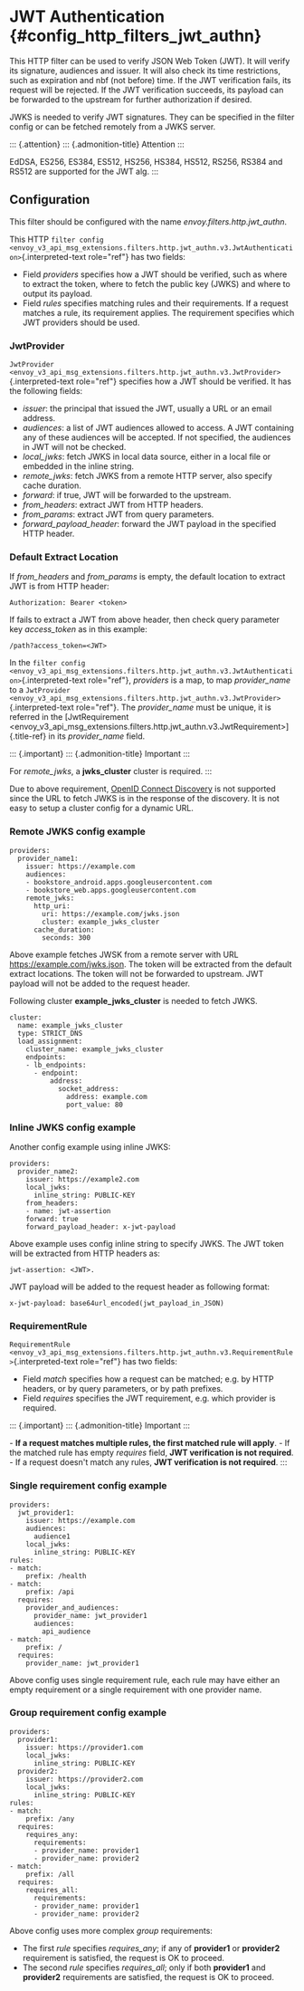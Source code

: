 JWT Authentication {#config_http_filters_jwt_authn}
==================

This HTTP filter can be used to verify JSON Web Token (JWT). It will
verify its signature, audiences and issuer. It will also check its time
restrictions, such as expiration and nbf (not before) time. If the JWT
verification fails, its request will be rejected. If the JWT
verification succeeds, its payload can be forwarded to the upstream for
further authorization if desired.

JWKS is needed to verify JWT signatures. They can be specified in the
filter config or can be fetched remotely from a JWKS server.

::: {.attention}
::: {.admonition-title}
Attention
:::

EdDSA, ES256, ES384, ES512, HS256, HS384, HS512, RS256, RS384 and RS512
are supported for the JWT alg.
:::

Configuration
-------------

This filter should be configured with the name
*envoy.filters.http.jwt\_authn*.

This HTTP
`filter config <envoy_v3_api_msg_extensions.filters.http.jwt_authn.v3.JwtAuthentication>`{.interpreted-text
role="ref"} has two fields:

-   Field *providers* specifies how a JWT should be verified, such as
    where to extract the token, where to fetch the public key (JWKS) and
    where to output its payload.
-   Field *rules* specifies matching rules and their requirements. If a
    request matches a rule, its requirement applies. The requirement
    specifies which JWT providers should be used.

### JwtProvider

`JwtProvider <envoy_v3_api_msg_extensions.filters.http.jwt_authn.v3.JwtProvider>`{.interpreted-text
role="ref"} specifies how a JWT should be verified. It has the following
fields:

-   *issuer*: the principal that issued the JWT, usually a URL or an
    email address.
-   *audiences*: a list of JWT audiences allowed to access. A JWT
    containing any of these audiences will be accepted. If not
    specified, the audiences in JWT will not be checked.
-   *local\_jwks*: fetch JWKS in local data source, either in a local
    file or embedded in the inline string.
-   *remote\_jwks*: fetch JWKS from a remote HTTP server, also specify
    cache duration.
-   *forward*: if true, JWT will be forwarded to the upstream.
-   *from\_headers*: extract JWT from HTTP headers.
-   *from\_params*: extract JWT from query parameters.
-   *forward\_payload\_header*: forward the JWT payload in the specified
    HTTP header.

### Default Extract Location

If *from\_headers* and *from\_params* is empty, the default location to
extract JWT is from HTTP header:

    Authorization: Bearer <token>

If fails to extract a JWT from above header, then check query parameter
key *access\_token* as in this example:

    /path?access_token=<JWT>

In the
`filter config <envoy_v3_api_msg_extensions.filters.http.jwt_authn.v3.JwtAuthentication>`{.interpreted-text
role="ref"}, *providers* is a map, to map *provider\_name* to a
`JwtProvider <envoy_v3_api_msg_extensions.filters.http.jwt_authn.v3.JwtProvider>`{.interpreted-text
role="ref"}. The *provider\_name* must be unique, it is referred in the
[JwtRequirement
\<envoy\_v3\_api\_msg\_extensions.filters.http.jwt\_authn.v3.JwtRequirement\>]{.title-ref}
in its *provider\_name* field.

::: {.important}
::: {.admonition-title}
Important
:::

For *remote\_jwks*, a **jwks\_cluster** cluster is required.
:::

Due to above requirement, [OpenID Connect
Discovery](https://openid.net/specs/openid-connect-discovery-1_0.html)
is not supported since the URL to fetch JWKS is in the response of the
discovery. It is not easy to setup a cluster config for a dynamic URL.

### Remote JWKS config example

``` {.yaml}
providers:
  provider_name1:
    issuer: https://example.com
    audiences:
    - bookstore_android.apps.googleusercontent.com
    - bookstore_web.apps.googleusercontent.com
    remote_jwks:
      http_uri:
        uri: https://example.com/jwks.json
        cluster: example_jwks_cluster
      cache_duration:
        seconds: 300
```

Above example fetches JWSK from a remote server with URL
<https://example.com/jwks.json>. The token will be extracted from the
default extract locations. The token will not be forwarded to upstream.
JWT payload will not be added to the request header.

Following cluster **example\_jwks\_cluster** is needed to fetch JWKS.

``` {.yaml}
cluster:
  name: example_jwks_cluster
  type: STRICT_DNS
  load_assignment:
    cluster_name: example_jwks_cluster
    endpoints:
    - lb_endpoints:
      - endpoint:
          address:
            socket_address:
              address: example.com
              port_value: 80
```

### Inline JWKS config example

Another config example using inline JWKS:

``` {.yaml}
providers:
  provider_name2:
    issuer: https://example2.com
    local_jwks:
      inline_string: PUBLIC-KEY
    from_headers:
    - name: jwt-assertion
    forward: true
    forward_payload_header: x-jwt-payload
```

Above example uses config inline string to specify JWKS. The JWT token
will be extracted from HTTP headers as:

    jwt-assertion: <JWT>.

JWT payload will be added to the request header as following format:

    x-jwt-payload: base64url_encoded(jwt_payload_in_JSON)

### RequirementRule

`RequirementRule <envoy_v3_api_msg_extensions.filters.http.jwt_authn.v3.RequirementRule>`{.interpreted-text
role="ref"} has two fields:

-   Field *match* specifies how a request can be matched; e.g. by HTTP
    headers, or by query parameters, or by path prefixes.
-   Field *requires* specifies the JWT requirement, e.g. which provider
    is required.

::: {.important}
::: {.admonition-title}
Important
:::

\- **If a request matches multiple rules, the first matched rule will
apply**. - If the matched rule has empty *requires* field, **JWT
verification is not required**. - If a request doesn\'t match any rules,
**JWT verification is not required**.
:::

### Single requirement config example

``` {.yaml}
providers:
  jwt_provider1:
    issuer: https://example.com
    audiences:
      audience1
    local_jwks:
      inline_string: PUBLIC-KEY
rules:
- match:
    prefix: /health
- match:
    prefix: /api
  requires:
    provider_and_audiences:
      provider_name: jwt_provider1
      audiences:
        api_audience
- match:
    prefix: /
  requires:
    provider_name: jwt_provider1
```

Above config uses single requirement rule, each rule may have either an
empty requirement or a single requirement with one provider name.

### Group requirement config example

``` {.yaml}
providers:
  provider1:
    issuer: https://provider1.com
    local_jwks:
      inline_string: PUBLIC-KEY
  provider2:
    issuer: https://provider2.com
    local_jwks:
      inline_string: PUBLIC-KEY
rules:
- match:
    prefix: /any
  requires:
    requires_any:
      requirements:
      - provider_name: provider1
      - provider_name: provider2
- match:
    prefix: /all
  requires:
    requires_all:
      requirements:
      - provider_name: provider1
      - provider_name: provider2
```

Above config uses more complex *group* requirements:

-   The first *rule* specifies *requires\_any*; if any of **provider1**
    or **provider2** requirement is satisfied, the request is OK to
    proceed.
-   The second *rule* specifies *requires\_all*; only if both
    **provider1** and **provider2** requirements are satisfied, the
    request is OK to proceed.
